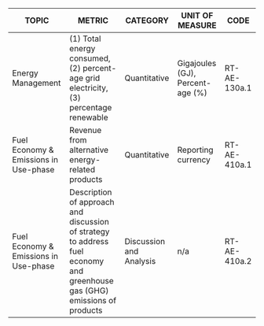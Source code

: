 | TOPIC | METRIC | CATEGORY | UNIT OF MEASURE | CODE |
|-------|--------|----------|------------------|------|
| Energy Management | (1) Total energy consumed, (2) percent- age grid electricity, (3) percentage renewable | Quantitative | Gigajoules (GJ), Percent- age (%) | RT-AE-130a.1 |
| Fuel Economy & Emissions in Use-phase | Revenue from alternative energy-related products | Quantitative | Reporting currency | RT-AE-410a.1 |
| Fuel Economy & Emissions in Use-phase | Description of approach and discussion of strategy to address fuel economy and greenhouse gas (GHG) emissions of products | Discussion and Analysis | n/a | RT-AE-410a.2 |